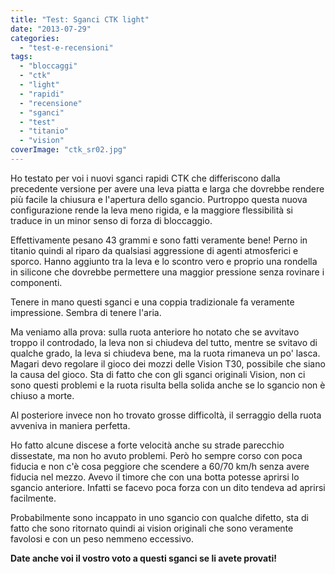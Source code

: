 ```yaml
---
title: "Test: Sganci CTK light"
date: "2013-07-29"
categories: 
  - "test-e-recensioni"
tags: 
  - "bloccaggi"
  - "ctk"
  - "light"
  - "rapidi"
  - "recensione"
  - "sganci"
  - "test"
  - "titanio"
  - "vision"
coverImage: "ctk_sr02.jpg"
---
```


Ho testato per voi i nuovi sganci rapidi CTK che differiscono dalla precedente versione per avere una leva piatta e larga che dovrebbe rendere più facile la chiusura e l'apertura dello sgancio. Purtroppo questa nuova configurazione rende la leva meno rigida, e la maggiore flessibilità si traduce in un minor senso di forza di bloccaggio.

Effettivamente pesano 43 grammi e sono fatti veramente bene! Perno in titanio quindi al riparo da qualsiasi aggressione di agenti atmosferici e sporco. Hanno aggiunto tra la leva e lo scontro vero e proprio una rondella in silicone che dovrebbe permettere una maggior pressione senza rovinare i componenti.

Tenere in mano questi sganci e una coppia tradizionale fa veramente impressione. Sembra di tenere l'aria.

Ma veniamo alla prova: sulla ruota anteriore ho notato che se avvitavo troppo il controdado, la leva non si chiudeva del tutto, mentre se svitavo di qualche grado, la leva si chiudeva bene, ma la ruota rimaneva un po' lasca. Magari devo regolare il gioco dei mozzi delle Vision T30, possibile che siano la causa del gioco. Sta di fatto che con gli sganci originali Vision, non ci sono questi problemi e la ruota risulta bella solida anche se lo sgancio non è chiuso a morte.

Al posteriore invece non ho trovato grosse difficoltà, il serraggio della ruota avveniva in maniera perfetta.

Ho fatto alcune discese a forte velocità anche su strade parecchio dissestate, ma non ho avuto problemi. Però ho sempre corso con poca fiducia e non c'è cosa peggiore che scendere a 60/70 km/h senza avere fiducia nel mezzo. Avevo il timore che con una botta potesse aprirsi lo sgancio anteriore. Infatti se facevo poca forza con un dito tendeva ad aprirsi facilmente.

Probabilmente sono incappato in uno sgancio con qualche difetto, sta di fatto che sono ritornato quindi ai vision originali che sono veramente favolosi e con un peso nemmeno eccessivo.

**Date anche voi il vostro voto a questi sganci se li avete provati!**

